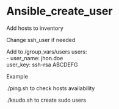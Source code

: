 # Ansible_create_user

Add hosts to inventory

Change ssh_user if needed

Add to /group_vars/users
users:\
\- user_name: jhon.doe\
  user_key: ssh-rsa ABCDEFG
  
Example

./ping.sh       to check hosts  availability

./ksudo.sh      to create sudo users

